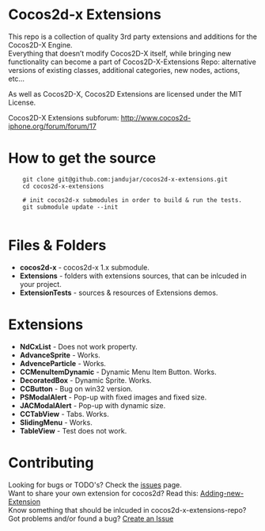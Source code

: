 Cocos2d-x Extensions
=================
This repo is a collection of quality 3rd party extensions and additions for the Cocos2D-X Engine.  
Everything that doesn’t modify Cocos2D-X itself, while bringing new functionality can become a part of Cocos2D-X-Extensions Repo: alternative versions of existing classes, additional categories, new nodes, actions, etc…  
  
As well as Cocos2D-X, Cocos2D Extensions are licensed under the MIT License.

Cocos2D-X Extensions subforum: http://www.cocos2d-iphone.org/forum/forum/17  

How to get the source
===================== 

```
    git clone git@github.com:jandujar/cocos2d-x-extensions.git
    cd cocos2d-x-extensions
  
	# init cocos2d-x submodules in order to build & run the tests.
    git submodule update --init
	
```

Files & Folders
=================
* **cocos2d-x** - cocos2d-x 1.x submodule.
* **Extensions** - folders with extensions sources, that can be inlcuded in your project.
* **ExtensionTests** - sources & resources of Extensions demos.

Extensions
=================
 * **NdCxList** - Does not work property.
 * **AdvanceSprite** - Works.
 * **AdvenceParticle** - Works.
 * **CCMenuItemDynamic** - Dynamic Menu Item Button. Works.
 * **DecoratedBox** - Dynamic Sprite. Works.
 * **CCButton** - Bug on win32 version. 
 * **PSModalAlert** - Pop-up with fixed images and fixed size.
 * **JACModalAlert** - Pop-up with dynamic size.
 * **CCTabView** - Tabs. Works.
 * **SlidingMenu** - Works.
 * **TableView** - Test does not work.

Contributing
================
Looking for bugs or TODO's? Check the [issues](https://github.com/jandujar/cocos2d-x-extensions/issues "Issues") page.  
Want to share your own extension for cocos2d? Read this: [Adding-new-Extension](https://github.com/jandujar/cocos2d-x-extensions/wiki/Adding-new-Extension)  
Know something that should be inlcuded in cocos2d-x-extensions-repo? Got problems and/or found a bug? [Create an Issue](https://github.com/jandujar/cocos2d-x-extensions/issues/new "New Issue")